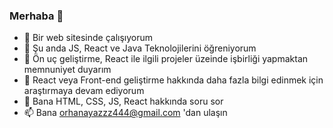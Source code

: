 ### Merhaba 👋

+ 🔭 Bir web sitesinde çalışıyorum
+ 🌱 Şu anda JS, React ve Java Teknolojilerini öğreniyorum
+ 👯 Ön uç geliştirme, React ile ilgili projeler üzeinde işbirliği yapmaktan memnuniyet duyarım
+ 🤔 React veya Front-end geliştirme hakkında daha fazla bilgi edinmek için araştırmaya devam ediyorum
+ 💬 Bana HTML, CSS, JS, React hakkında soru sor
+ 📫 Bana orhanayazzz444@gmail.com 'dan ulaşın
  





<!--
**OrhanAyaz/OrhanAyaz** is a ✨ _special_ ✨ repository because its `README.md` (this file) appears on your GitHub profile.

-->
